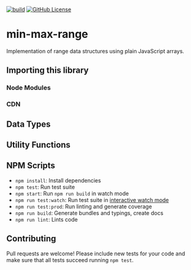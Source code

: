 [![build](https://github.com/Symmetronic/min-max-range/actions/workflows/build.yml/badge.svg?branch=main)](https://github.com/Symmetronic/min-max-range/actions/workflows/build.yml?query=branch%3Amain) [![GitHub License](https://img.shields.io/github/license/Symmetronic/min-max-range)](https://github.com/Symmetronic/min-max-range/blob/main/LICENSE)

# min-max-range

Implementation of range data structures using plain JavaScript arrays.

## Importing this library

### Node Modules

<!-- TODO: Update documentation -->

### CDN

<!-- TODO: Update documentation -->

## Data Types

<!-- TODO: Add documentation -->

## Utility Functions

<!-- TODO: Add documentation -->

## NPM Scripts

- `npm install`: Install dependencies
- `npm test`: Run test suite
- `npm start`: Run `npm run build` in watch mode
- `npm run test:watch`: Run test suite in [interactive watch mode](http://facebook.github.io/jest/docs/cli.html#watch)
- `npm run test:prod`: Run linting and generate coverage
- `npm run build`: Generate bundles and typings, create docs
- `npm run lint`: Lints code

## Contributing

Pull requests are welcome! Please include new tests for your code and make sure that all tests succeed running `npm test`.
